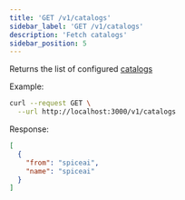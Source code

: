 ```yaml
---
title: 'GET /v1/catalogs'
sidebar_label: 'GET /v1/catalogs'
description: 'Fetch catalogs'
sidebar_position: 5
---
```


Returns the list of configured [catalogs](/components/catalogs)

Example:

```bash
curl --request GET \
  --url http://localhost:3000/v1/catalogs
```

Response:

```json
[
  {
    "from": "spiceai",
    "name": "spiceai"
  }
]
```
